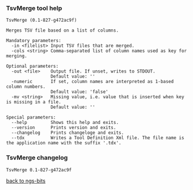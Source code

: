 ### TsvMerge tool help
	TsvMerge (0.1-827-g472ac9f)
	
	Merges TSV file based on a list of columns.
	
	Mandatory parameters:
	  -in <filelist> Input TSV files that are merged.
	  -cols <string> Comma-separated list of column names used as key for merging.
	
	Optional parameters:
	  -out <file>    Output file. If unset, writes to STDOUT.
	                 Default value: ''
	  -numeric       If set, column names are interpreted as 1-based column numbers.
	                 Default value: 'false'
	  -mv <string>   Missing value, i.e. value that is inserted when key is missing in a file.
	                 Default value: ''
	
	Special parameters:
	  --help         Shows this help and exits.
	  --version      Prints version and exits.
	  --changelog    Prints changeloge and exits.
	  --tdx          Writes a Tool Definition Xml file. The file name is the application name with the suffix '.tdx'.
	
### TsvMerge changelog
	TsvMerge 0.1-827-g472ac9f
	
[back to ngs-bits](https://github.com/imgag/ngs-bits)